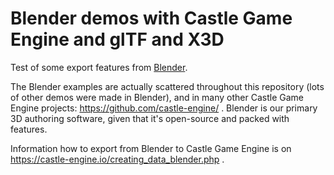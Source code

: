# Blender demos with Castle Game Engine and glTF and X3D

Test of some export features from [Blender](https://www.blender.org/).

The Blender examples are actually scattered throughout this repository (lots of other demos were made in Blender), and in many other Castle Game Engine projects: https://github.com/castle-engine/ . Blender is our primary 3D authoring software, given that it's open-source and packed with features.

Information how to export from Blender to Castle Game Engine is on https://castle-engine.io/creating_data_blender.php .
